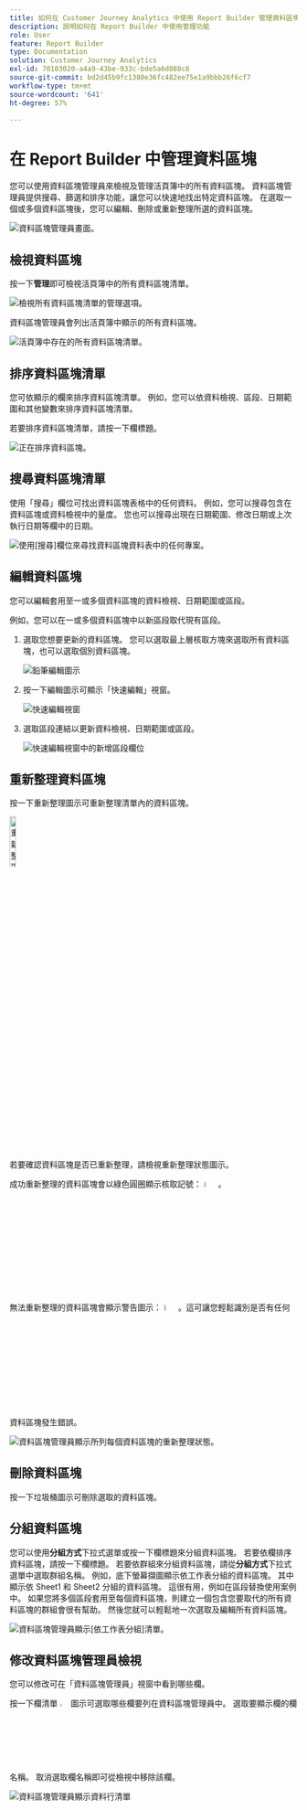 ```yaml
---
title: 如何在 Customer Journey Analytics 中使用 Report Builder 管理資料區塊
description: 說明如何在 Report Builder 中使用管理功能
role: User
feature: Report Builder
type: Documentation
solution: Customer Journey Analytics
exl-id: 70103020-a4a9-43be-933c-bde5a6d088c8
source-git-commit: bd2d45b9fc1380e36fc482ee75e1a9bbb26f6cf7
workflow-type: tm+mt
source-wordcount: '641'
ht-degree: 57%

---
```


# 在 Report Builder 中管理資料區塊

您可以使用資料區塊管理員來檢視及管理活頁簿中的所有資料區塊。 資料區塊管理員提供搜尋、篩選和排序功能，讓您可以快速地找出特定資料區塊。 在選取一個或多個資料區塊後，您可以編輯、刪除或重新整理所選的資料區塊。

![資料區塊管理員畫面。](./assets/image52.png)

## 檢視資料區塊

按一下&#x200B;**管理**&#x200B;即可檢視活頁簿中的所有資料區塊清單。


![檢視所有資料區塊清單的管理選項。](./assets/image53.png)

資料區塊管理員會列出活頁簿中顯示的所有資料區塊。 

![活頁簿中存在的所有資料區塊清單。](./assets/image52.png)

## 排序資料區塊清單

您可依顯示的欄來排序資料區塊清單。 例如，您可以依資料檢視、區段、日期範圍和其他變數來排序資料區塊清單。

若要排序資料區塊清單，請按一下欄標題。

![正在排序資料區塊。](./assets/image54.png)

## 搜尋資料區塊清單

使用「搜尋」欄位可找出資料區塊表格中的任何資料。 例如，您可以搜尋包含在資料區塊或資料檢視中的量度。 您也可以搜尋出現在日期範圍、修改日期或上次執行日期等欄中的日期。

![使用[搜尋]欄位來尋找資料區塊資料表中的任何專案。](./assets/image55.png)

## 編輯資料區塊

您可以編輯套用至一或多個資料區塊的資料檢視、日期範圍或區段。

例如，您可以在一或多個資料區塊中以新區段取代現有區段。

1. 選取您想要更新的資料區塊。 您可以選取最上層核取方塊來選取所有資料區塊，也可以選取個別資料區塊。

   ![鉛筆編輯圖示](./assets/image56.png)

1. 按一下編輯圖示可顯示「快速編輯」視窗。

   ![快速編輯視窗](./assets/image58.png)

1. 選取區段連結以更新資料檢視、日期範圍或區段。

   ![快速編輯視窗中的新增區段欄位](./assets/image59.png)

## 重新整理資料區塊

按一下重新整理圖示可重新整理清單內的資料區塊。

<img src="./assets/refresh-icon.png" width="15%" alt="重新整理圖示"/>

若要確認資料區塊是否已重新整理，請檢視重新整理狀態圖示。

成功重新整理的資料區塊會以綠色圓圈顯示核取記號： <img src="./assets/refresh-success.png" width="5%" alt="綠色圓圈加上核取記號圖示"/>。

無法重新整理的資料區塊會顯示警告圖示： <img src="./assets/refresh-failure.png" width="5%" alt="有驚歎號圖示的紅色三角形"/>。這可讓您輕鬆識別是否有任何資料區塊發生錯誤。


![資料區塊管理員顯示所列每個資料區塊的重新整理狀態。](./assets/image512.png)

## 刪除資料區塊

按一下垃圾桶圖示可刪除選取的資料區塊。

## 分組資料區塊

您可以使用&#x200B;**分組方式**&#x200B;下拉式選單或按一下欄標題來分組資料區塊。 若要依欄排序資料區塊，請按一下欄標題。 若要依群組來分組資料區塊，請從&#x200B;**分組方式**&#x200B;下拉式選單中選取群組名稱。 例如，底下螢幕擷圖顯示依工作表分組的資料區塊。 其中顯示依 Sheet1 和 Sheet2 分組的資料區塊。 這很有用，例如在區段替換使用案例中。 如果您將多個區段套用至每個資料區塊，則建立一個包含您要取代的所有資料區塊的群組會很有幫助。 然後您就可以輕鬆地一次選取及編輯所有資料區塊。

![資料區塊管理員顯示[依工作表分組]清單。](./assets/group-data-blocks.png)

## 修改資料區塊管理員檢視

您可以修改可在「資料區塊管理員」視窗中看到哪些欄。


按一下欄清單 <img src="./assets/image515.png" width="3%" alt="欄清單圖示"/> 圖示可選取哪些欄要列在資料區塊管理員中。 選取要顯示欄的欄名稱。 取消選取欄名稱即可從檢視中移除該欄。

![資料區塊管理員顯示資料行清單](./assets/image516.png)

